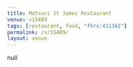 ```yaml
---
title: Matsuri St James Restaurant
venue: v15489
tags: [restaurant, food, "fhrs:411361"]
permalink: /v/15489/
layout: venue
---
```

null